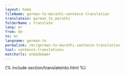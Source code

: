 ```yaml
---
layout: home
fileName: german-to-marathi-sentence-translation
translatein: german_to_marathi
folderName : translate
lang: mr
from: de
to: mr
langname: german-to
permalink: /mr/german-to-marathi-sentence-translation
tool: sentence-translations
matchurls: en&&de&&mr
---
```

{% include section/translateinto.html %}
